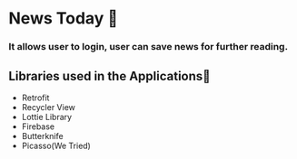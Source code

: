 # News Today 📰
### It allows user to login, user can save news for further reading.

## Libraries used in the Applications📌
- Retrofit
- Recycler View
- Lottie Library
- Firebase
- Butterknife
- Picasso(We Tried)
